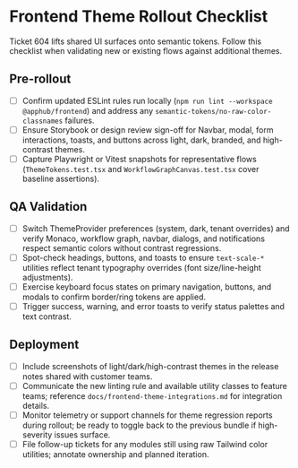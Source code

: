 # Frontend Theme Rollout Checklist

Ticket 604 lifts shared UI surfaces onto semantic tokens. Follow this checklist when validating new or existing flows against additional themes.

## Pre-rollout
- [ ] Confirm updated ESLint rules run locally (`npm run lint --workspace @apphub/frontend`) and address any `semantic-tokens/no-raw-color-classnames` failures.
- [ ] Ensure Storybook or design review sign-off for Navbar, modal, form interactions, toasts, and buttons across light, dark, branded, and high-contrast themes.
- [ ] Capture Playwright or Vitest snapshots for representative flows (`ThemeTokens.test.tsx` and `WorkflowGraphCanvas.test.tsx` cover baseline assertions).

## QA Validation
- [ ] Switch ThemeProvider preferences (system, dark, tenant overrides) and verify Monaco, workflow graph, navbar, dialogs, and notifications respect semantic colors without contrast regressions.
- [ ] Spot-check headings, buttons, and toasts to ensure `text-scale-*` utilities reflect tenant typography overrides (font size/line-height adjustments).
- [ ] Exercise keyboard focus states on primary navigation, buttons, and modals to confirm border/ring tokens are applied.
- [ ] Trigger success, warning, and error toasts to verify status palettes and text contrast.

## Deployment
- [ ] Include screenshots of light/dark/high-contrast themes in the release notes shared with customer teams.
- [ ] Communicate the new linting rule and available utility classes to feature teams; reference `docs/frontend-theme-integrations.md` for integration details.
- [ ] Monitor telemetry or support channels for theme regression reports during rollout; be ready to toggle back to the previous bundle if high-severity issues surface.
- [ ] File follow-up tickets for any modules still using raw Tailwind color utilities; annotate ownership and planned iteration.
